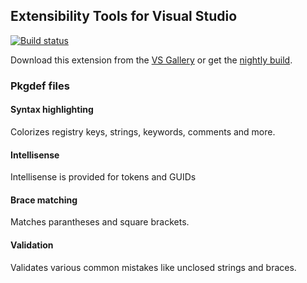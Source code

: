 
## Extensibility Tools for Visual Studio

[![Build status](https://ci.appveyor.com/api/projects/status/hv6uyc059rqbc6fj?svg=true)](https://ci.appveyor.com/project/madskristensen/extensibilitytools)

Download this extension from the [VS Gallery](https://visualstudiogallery.msdn.microsoft.com/cd0b1938-4513-4e57-b9b7-c674b4a20e79)
or get the [nightly build](http://vsixgallery.com/extension/f8330d54-0469-43a7-8fc0-7f19febeb897/).

### Pkgdef files

#### Syntax highlighting
Colorizes registry keys, strings, keywords, comments and more.

#### Intellisense
Intellisense is provided for tokens and GUIDs

#### Brace matching
Matches parantheses and square brackets.

#### Validation
Validates various common mistakes like unclosed strings and braces.